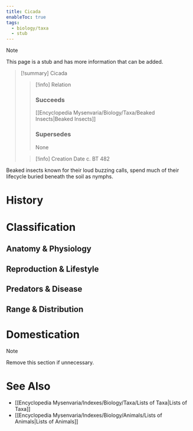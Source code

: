 ```yaml
---
title: Cicada
enableToc: true
tags:
  - biology/taxa
  - stub
---
```


> [!note]
> This page is a stub and has more information that can be added.

> [!summary] Cicada
> > [!info] Relation
> > ### Succeeds
> > [[Encyclopedia Mysenvaria/Biology/Taxa/Beaked Insects|Beaked Insects]]
> > ### Supersedes
> > None
>
> > [!info] Creation Date
> > c. BT 482

Beaked insects known for their loud buzzing calls, spend much of their lifecycle buried beneath the soil as nymphs.
# History

# Classification
## Anatomy & Physiology

## Reproduction & Lifestyle

## Predators & Disease

## Range & Distribution

# Domestication

> [!note]
> Remove this section if unnecessary.
# See Also
- [[Encyclopedia Mysenvaria/Indexes/Biology/Taxa/Lists of Taxa|Lists of Taxa]]
- [[Encyclopedia Mysenvaria/Indexes/Biology/Animals/Lists of Animals|Lists of Animals]]